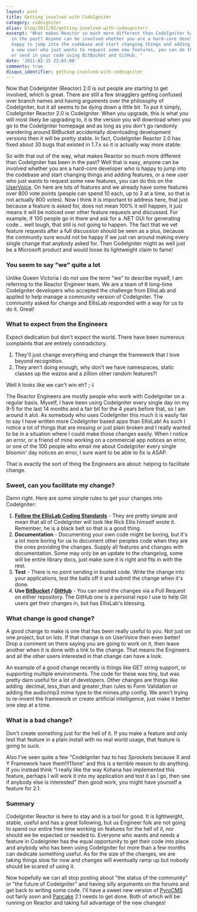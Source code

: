 ```yaml
---
layout: post
title: Getting involved with CodeIgniter
category: codeigniter
alias: blog/2011/02/getting-involved-with-codeigniter/
excerpt: "What makes Reactor so much more different than CodeIgniter has been
  in the past? Anyone can be involved whether you are a hard-core developer who is
  happy to jump into the codebase and start changing things and adding features, or
  a new user who just wants to request some new features, you can do this on the UserVoice
  or send in your code using BitBucket and GitHub. "
date: '2011-02-15 22:05:00'
comments: true
disqus_identifier: getting-involved-with-codeigniter
---
```


Now that CodeIgniter (Reactor) 2.0 is out people are starting to get involved, which is great. There are still a few stragglers getting confused over branch names and having arguments over the philosophy of CodeIgniter, but it all seems to be dying down a little bit. To put it simply, CodeIgniter Reactor 2.0 is CodeIgniter. When you upgrade, this is what you will most likely be upgrading to, it is the version you will download when you go to the CodeIgniter homepage and as long as you don't go randomly wandering around BitBucket accidentally downloading development versions then it will be pretty stable. In fact, CodeIgniter Reactor 2.0 has fixed about 30 bugs that existed in 1.7.x so it is actually way more stable.

So with that out of the way, what makes Reactor so much more different than CodeIgniter has been in the past? Well that is easy, anyone can be involved whether you are a hard-core developer who is happy to jump into the codebase and start changing things and adding features, or a new user who just wants to request some new features, you can do this on the [UserVoice](https://codeigniter.uservoice.com/forums/40508-codeigniter-reactor). On here are lots of features and we already have some features over 800 vote points (people can spend 10 each, up to 3 at a time, so that is not actually 800 votes). Now I think it is important to address here, that just because a feature is asked for, does not mean 100% it will happen, it just means it will be noticed over other feature requests and discussed. For example, if 100 people go in there and ask for a .NET GUI for generating code... well tough, that still is not going to happen. The fact that we vet feature requests after a full discussion should be seen as a plus, because the community sure would not be happy if we just ran around making every single change that anybody asked for. Then CodeIgniter might as well just be a Microsoft product and would loose its lightweight claim to fame!

### You seem to say "we" quite a lot

Unlike Queen Victoria I do not use the term "we" to describe myself, I am referring to the Reactor Engineer team. We are a team of 6 long-time CodeIgniter developers who accepted the challenge from EllisLab and applied to help manage a community version of CodeIgniter. The community asked for change and EllisLab responded with a way for us to do it. Great!

### What to expect from the Engineers

Expect dedication but don't expect the world. There have been numerous complaints that are entirely contradictory.

1. They'll just change everything and change the framework that I love beyond recognition.
2. They aren't doing enough, why don't we have namespaces, static classes up the wazoo and a zillion other random features?!

Well it looks like we can't win eh? ;-)

The Reactor Engineers are mostly people who work with CodeIgniter on a regular basis. Myself, I have been using CodeIgniter every single day on my 9-5 for the last 14 months and a fair bit for the 4 years before that, so I am around it alot. As somebody who uses CodeIgniter this much it is easily fair to say I have written more CodeIgniter based apps than EllisLab! As such I notice a lot of things that are missing or just plain broken and I really wanted to be in a situation where I could make those changes easily. When I notice an error, or a friend of mine working on a commercial app notices an error, or one of the 100 people who email me about CodeIgniter every single bloomin' day notices an error, I sure want to be able to fix is ASAP.

That is exactly the sort of thing the Engineers are about: helping to facilitate change.

### Sweet, can you facilitate my change?

Damn right. Here are some simple rules to get your changes into CodeIgniter:

1. [**Follow the EllisLab Coding Standards**](http://codeigniter.com/user_guide/general/styleguide.html) - They are pretty simple and mean that all of CodeIgniter will look like Rick Ellis himself wrote it. Remember, he is a black belt so that is a good thing.
2. **Documentation** - Documenting your own code might be boring, but it's a lot more boring for us to document other peoples code when they are the ones providing the changes. Supply all features and changes with documentation. Some may only be an update to the changelog, some will be entire library docs, just make sure it is right and fits in with the rest.
3. **Test** - There is no point sending in busted code. Write the change into your applications, test the balls off it and submit the change when it's done.
4. **Use [BitBucket](https://bitbucket.org/ellislab/codeigniter-reactor) / [GitHub](https://github.com/philsturgeon/codeigniter-reactor)** - You can send the changes via a Pull Request on either repository. The GitHub one is a personal repo I use to help Git users get their changes in, but has EllisLab's blessing.

### What change is good change?

A good change to make is one that has been really useful to you. Not just on one project, but on lots. If that change is on UserVoice then even better! Drop a comment on there saying you are going to work on it, then leave another when it is done with a link to the change. That means the Engineers and all the other users interested in that change can have a look.

An example of a good change recently is things like GET string support, or supporting multiple environments. The code for these was tiny, but was pretty darn useful for a lot of developers. Other changes are things like adding  decimal, less\_than and greater\_than rules to Form Validation or adding the audio/mp3 mime type to the mimes.php config. We aren't trying to re-invent the framework or create artificial intelligence, just make it better one step at a time.

### What is a bad change?

Don't create something just for the hell of it. If you make a feature and only test that feature in a plain install with no real world usage, that feature is going to suck.

Also I've seen quite a few "CodeIgniter haz to haz _Sprockets_ because X and Y Framework have them!!!11one" and this is a terrible reason to do anything. If you instead think "I really like the way Kohana has implemented this feature, perhaps I will work it into my application and test it as I go, then see if anybody else is interested" then good work, you might have yourself a feature for 2.1.

### Summary

CodeIgniter Reactor is here to stay and is a tool for good. It is lightweight, stable, useful and has a great following, but us Engineer folk are not going to spend our entire free time working on features for the hell of it, nor should we be expected or needed to. Everyone who wants and needs a feature in CodeIgniter has the equal opportunity to get their code into place and anybody who has been using CodeIgniter for more than a few months can dedicate something useful. As for the size of the changes, we are taking things slow for now and changes will eventually ramp up but nobody should be scared of using it.

Now hopefully we can all stop posting about "the status of the community" or "the future of CodeIgniter" and having silly arguments on the forums and get back to writing some code. I'll have a sweet new version of [PyroCMS](http://pyrocms.com/) out fairly soon and [Pancake](http://pancakeapp.com/) 2.1 needs to get done. Both of which will be running on Reactor and taking full advantage of the new changes!
